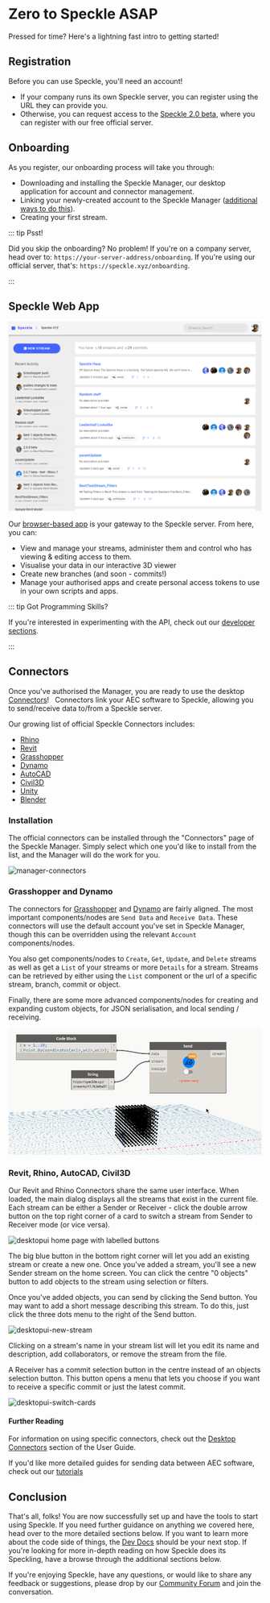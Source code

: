 # Zero to Speckle ASAP

Pressed for time? Here's a lightning fast intro to getting started!

## Registration

Before you can use Speckle, you'll need an account!
* If your company runs its own Speckle server, you can register using the URL they can provide you.
* Otherwise, you can request access to the [Speckle 2.0 beta](https://speckle.systems/getstarted/), where you can register with our free official server.

## Onboarding
As you register, our onboarding process will take you through:

- Downloading and installing the Speckle Manager, our desktop application for account and connector management.
- Linking your newly-created account to the Speckle Manager ([additional ways to do this](/user/manager.md#adding-account)).
- Creating your first stream.

::: tip Psst!

Did you skip the onboarding? No problem!
If you're on a company server, head over to: `https://your-server-address/onboarding`.
If you're using our official server, that's: `https://speckle.xyz/onboarding`.

:::


## Speckle Web App

![image-20210322192558215](./img/quickstart/image-20210322192558215.png)

Our [browser-based app](/user/web) is your gateway to the Speckle server. From here, you can:
* View and manage your streams, administer them and control who has viewing & editing access to them.
* Visualise your data in our interactive 3D viewer
* Create new branches (and soon - commits!)
* Manage your authorised apps and create personal access tokens to use in your own scripts and apps.
 
::: tip Got Programming Skills?

If you're interested in experimenting with the API, check out our [developer sections](/dev/server-api.).

:::

## Connectors

Once you've authorised the Manager, you are ready to use the desktop [Connectors](/user/connectors)!
&nbsp;
Connectors link your AEC software to Speckle, allowing you to send/receive data to/from a Speckle server.

Our growing list of official Speckle Connectors includes:
- [Rhino](/user/rhino)
- [Revit](/user/revit)
- [Grasshopper](/user/grasshopper)
- [Dynamo](/user/dynamo)
- [AutoCAD](/user/autocadcivil)
- [Civil3D](/user/autocadcivil)
- [Unity](/user/unity)
- [Blender](/user/blender)

### Installation

The official connectors can be installed through the "Connectors" page of the Speckle Manager. Simply select which one you'd like to install from the list, and the Manager will do the work for you.

![manager-connectors](https://user-images.githubusercontent.com/7717434/106609134-2b6f2400-655d-11eb-8d2a-1730115e3bc7.gif)

### Grasshopper and Dynamo

The connectors for [Grasshopper](/user/grasshopper) and [Dynamo](/user/dynamo) are fairly aligned. The most important components/nodes are `Send Data` and `Receive Data`. These connectors will use the default account you've set in Speckle Manager, though this can be overridden using the relevant `Account` components/nodes.

You also get components/nodes to `Create`, `Get`, `Update`, and `Delete` streams as well as get a `List` of your streams or more `Details` for a stream. Streams can be retrieved by either using the `List` component or the url of a specific stream, branch, commit or object.

Finally, there are some more advanced components/nodes for creating and expanding custom objects, for JSON serialisation, and local sending / receiving.

![dyn-send](./img-dyn/dyn-send.gif)

### Revit, Rhino, AutoCAD, Civil3D

Our Revit and Rhino Connectors share the same user interface.
When loaded, the main dialog displays all the streams that exist in the current file. Each stream can be either a Sender or Receiver - click the double arrow button on the top right corner of a card to switch a stream from Sender to Receiver mode (or vice versa).

![desktopui home page with labelled buttons](https://user-images.githubusercontent.com/7717434/107382404-badd7f80-6ae7-11eb-9941-2265b1cc5748.png)

The big blue button in the bottom right corner will let you add an existing stream or create a new one. Once you've added a stream, you'll see a new Sender stream on the home screen. You can click the centre "0 objects" button to add objects to the stream using selection or filters.

Once you've added objects, you can send by clicking the Send button. You may want to add a short message describing this stream. To do this, just click the three dots menu to the right of the Send button.

![desktopui-new-stream](https://user-images.githubusercontent.com/7717434/106741747-08ec1200-6614-11eb-9162-829670899da9.gif)

Clicking on a stream's name in your stream list will let you edit its name and description, add collaborators, or remove the stream from the file.

A Receiver has a commit selection button in the centre instead of an objects selection button. This button opens a menu that lets you choose if you want to receive a specific commit or just the latest commit.

![desktopui-switch-cards](https://user-images.githubusercontent.com/7717434/106739209-c5dc6f80-6610-11eb-8625-01b19240c612.gif)

#### Further Reading

For information on using specific connectors, check out the [Desktop Connectors](/user/connectors) section of the User Guide.

If you'd like more detailed guides for sending data between AEC software, check out our [tutorials](/user/tutorials)

## Conclusion

That's all, folks! You are now successfully set up and have the tools to start using Speckle. If you need further guidance on anything we covered here, head over to the more detailed sections below. If you want to learn more about the code side of things, the [Dev Docs](/dev/) should be your next stop. If you're looking for more in-depth reading on how Speckle does its Speckling, have a browse through the additional sections below.

If you're enjoying Speckle, have any questions, or would like to share any feedback or suggestions, please drop by our [Community Forum](https://speckle.community/) and join the conversation.
